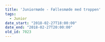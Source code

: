 ```yaml
---
title: 'Juniormøde - Fællesmøde med troppen'
tags:
  - Junior
date_start: "2018-02-27T18:00:00"
date_end: "2018-02-27T20:00:00"
old_id: 7023
---
```

